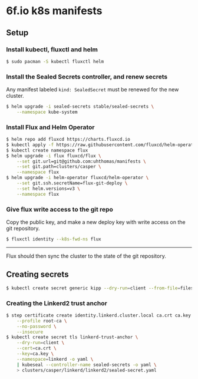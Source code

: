 # 6f.io k8s manifests

## Setup

### Install kubectl, fluxctl and helm
```sh
$ sudo pacman -S kubectl fluxctl helm
```

### Install the Sealed Secrets controller, and renew secrets
Any manifest labeled `kind: SealedSecret` must be renewed for the new cluster.
```sh
$ helm upgrade -i sealed-secrets stable/sealed-secrets \
    --namespace kube-system
```

### Install Flux and Helm Operator
```sh
$ helm repo add fluxcd https://charts.fluxcd.io
$ kubectl apply -f https://raw.githubusercontent.com/fluxcd/helm-operator/v1.1.0/deploy/crds.yaml
$ kubectl create namespace flux
$ helm upgrade -i flux fluxcd/flux \
    --set git.url=git@github.com:uhthomas/manifests \
    --set git.path=clusters/casper \
    --namespace flux
$ helm upgrade -i helm-operator fluxcd/helm-operator \
    --set git.ssh.secretName=flux-git-deploy \
    --set helm.versions=v3 \
    --namespace flux
```

### Give flux write access to the git repo
Copy the public key, and make a new deploy key with write access on the git repository.
```sh
$ fluxctl identity --k8s-fwd-ns flux
```

---

Flux should then sync the cluster to the state of the git repository.

## Creating secrets

```sh
$ kubectl create secret generic kipp --dry-run=client --from-file=filesystem=some-file -o yaml | kubeseal --controller-name sealed-secrets -o yaml > secrets/kipp.yaml
```

### Creating the Linkerd2 trust anchor
```sh
$ step certificate create identity.linkerd.cluster.local ca.crt ca.key \
    --profile root-ca \
    --no-password \
    --insecure
$ kubectl create secret tls linkerd-trust-anchor \
    --dry-run=client \
    --cert=ca.crt \
    --key=ca.key \
    --namespace=linkerd -o yaml \
    | kubeseal --controller-name sealed-secrets -o yaml \
    > clusters/casper/linkerd/linkerd2/sealed-secret.yaml
```